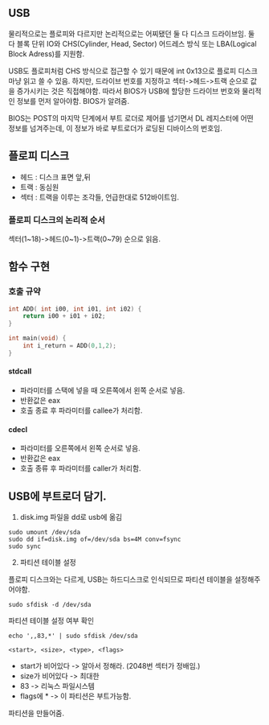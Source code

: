 ## USB
물리적으로는 플로피와 다르지만 논리적으로는 어찌됐던 둘 다 디스크 드라이브임. 둘 다 블록 단위 IO와 CHS(Cylinder, Head, Sector) 어드레스 방식 또는 LBA(Logical Block Adress)를 지원함.

USB도 플로피처럼 CHS 방식으로 접근할 수 있기 때문에 int 0x13으로 플로피 디스크마냥 읽고 쓸 수 있음. 하지만, 드라이브 번호를 지정하고 섹터->헤드->트랙 순으로 값을 증가시키는 것은 직접해야함. 따라서 BIOS가 USB에 할당한 드라이브 번호와 물리적인 정보를 먼저 알아야함. BIOS가 알려줌.

BIOS는 POST의 마지막 단계에서 부트 로더로 제어를 넘기면서 DL 레지스터에 어떤 정보를 넘겨주는데, 이 정보가 바로 부트로더가 로딩된 디바이스의 번호임.

## 플로피 디스크
- 헤드 : 디스크 표면 앞,뒤
- 트랙 : 동심원
- 섹터 : 트랙을 이루는 조각들, 언급한대로 512바이트임.

### 플로피 디스크의 논리적 순서
섹터(1\~18)->헤드(0\~1)->트랙(0\~79) 순으로 읽음.

## 함수 구현
### 호출 규약
```C
int ADD( int i00, int i01, int i02) {
    return i00 + i01 + i02;
}

int main(void) {
    int i_return = ADD(0,1,2);
}
```
#### stdcall
- 파라미터를 스택에 넣을 때 오른쪽에서 왼쪽 순서로 넣음.
- 반환값은 eax
- 호출 종료 후 파라미터를 callee가 처리함.
#### cdecl
- 파라미터를 오른쪽에서 왼쪽 순서로 넣음.
- 반환값은 eax
- 호출 종류 후 파라미터를 caller가 처리함.

## USB에 부트로더 담기.
1. disk.img 파일을 dd로 usb에 옮김
```
sudo umount /dev/sda
sudo dd if=disk.img of=/dev/sda bs=4M conv=fsync
sudo sync
```
2. 파티션 테이블 설정

플로피 디스크와는 다르게, USB는 하드디스크로 인식되므로 파티션 테이블을 설정해주어야함.
```
sudo sfdisk -d /dev/sda
```
파티션 테이블 설정 여부 확인
```
echo ',,83,*' | sudo sfdisk /dev/sda
```

```
<start>, <size>, <type>, <flags>
```
- start가 비어있다 -> 알아서 정해라. (2048번 섹터가 정배임.)
- size가 비어있다 -> 최대한
- 83 -> 리눅스 파일시스템
- flags에 * -> 이 파티션은 부트가능함.

파티션을 만들어줌.
